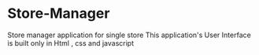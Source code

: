 # Store-Manager
Store manager application for single store
This application's User Interface is built only 
in Html , css and javascript 
